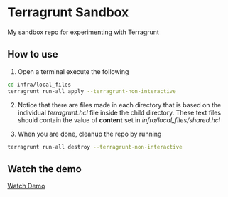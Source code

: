 # Terragrunt Sandbox
My sandbox repo for experimenting with Terragrunt


## How to use
1. Open a terminal execute the following

```bash
cd infra/local_files
terragrunt run-all apply --terragrunt-non-interactive
```

2. Notice that there are files made in each directory that is based on the individual _terragrunt.hcl_ file inside the child directory.
These text files should contain the value of __content__ set in _infra/local_files/shared.hcl_


3. When you are done, cleanup the repo by running
```bash
terragrunt run-all destroy --terragrunt-non-interactive
```

## Watch the demo



[Watch Demo](https://github.com/user-attachments/assets/d6bdce6d-28d3-43de-8862-6cf63bf31744)

